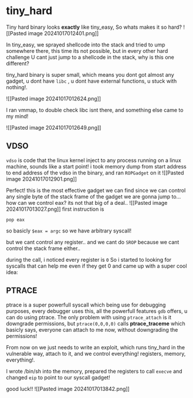 
# tiny_hard

Tiny hard binary looks **exactly** like tiny_easy, So whats makes it so hard?
![[Pasted image 20241017012401.png]]

In tiny_easy, we sprayed shellcode into the stack and tried to ump somewhere there, this time its not possible, but in every other hard challenge U cant just jump to a shellcode in the stack, why is this one different?

tiny_hard binary is super small, which means you dont got almost any gadget, u dont have `libc` , u dont have external functions, u stuck with nothing!.

![[Pasted image 20241017012624.png]]

I ran vmmap, to double check libc isnt there, and something else came to my mind!

![[Pasted image 20241017012649.png]]

## VDSO

`vdso` is code that the linux kernel inject to any process running on a linux machine, sounds like a start point!
i took memory dump from start address to end address of the vdso in the binary, and ran `ROPGadget` on it
![[Pasted image 20241017012901.png]]

Perfect! this is the most effective gadget we can find since we can control any single byte of the stack frame of the gadget we are gonna jump to...
how can we control eax? its not that big of a deal..
![[Pasted image 20241017013027.png]]
first instruction is 
```assembly
pop eax
```

so basicly `$eax = argc`
so we have arbitrary syscall!

but we cant control any register.. and we cant do `SROP` because we cant control the stack frame either..

during the call, i noticed every register is `0`
So i started to looking for syscalls that can help me even if they get 0 and came up with a super cool idea:

## PTRACE

ptrace is a super powerfull syscall which being use for debugging purposes, every debugger uses this, all the powerfull features `gdb` offers, u can do using ptrace.
The only problem with using `ptrace_attach` is it downgrade permissions, but `ptrace(0,0,0,0)` calls **ptrace_traceme**
which basicly says, everyone can attach to me now, without downgrading the permissions!

From now on we just needs to write an exploit, which runs tiny_hard in the vulnerable way, attach to it, and we control everything!
registers, memory, everything!.

I wrote /bin/sh into the memory, prepared the registers to call `execve` and changed `eip` to point to our syscall gadget!

good luck!!
![[Pasted image 20241017013842.png]]